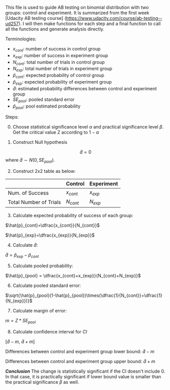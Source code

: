 This file is used to guide AB testing on binomial distribution with two groups: control and experiment. It is summarized from the first week [Udacity AB testing course] (https://www.udacity.com/course/ab-testing--ud257). I will then make functions for each step and a final function to call all the functions and generate analysis directly.


Terminologies:
* $x_{cont}$: number of success in control group
* $x_{exp}$: number of success in experiment group
* $N_{cont}$: total number of trials in control group
* $N_{exp}$: total number of trials in experiment group
* $\hat{p}_{cont}$: expected probability of control group
* $\hat{p}_{exp}$: expected probability of experiment group
* $\hat{d}$: estimated probability differences between control and experiment group
* $SE_{pool}$: pooled standard error
* $\hat{p}_{pool}$: pool estimated probability

Steps:

0. Choose statistical significance level $\alpha$ and practical significance level $\beta$. Get the critical value Z according to $1-\alpha$

1. Construct Null hypothesis

$$\hat{d}=0$$
where $\hat{d}\sim N(0, SE_{pool})$.

2. Construct 2x2 table as below:

|   |Control   | Experiment   |
|---|---|---|
|Num. of Success   | $x_{cont}$   |$x_{exp}$   |
|Total Number of Trials| $N_{cont}$  |$N_{exp}$   |

3. Calculate expected probability of success of each group:

$\hat{p}_{cont}=\dfrac{x_{cont}}{N_{cont}}$

$\hat{p}_{exp}=\dfrac{x_{exp}}{N_{exp}}$

4. Calculate $\hat{d}$:

$\hat{d}=\hat{p}_{exp}-\hat{p}_{cont}$

5. Calculate pooled probability:

$\hat{p}_{pool} = \dfrac{x_{cont}+x_{exp}}{N_{cont}+N_{exp}}$

6. Calculate pooled standard error:

$\sqrt{\hat{p}_{pool}(1-\hat{p}_{pool})\times(\dfrac{1}{N_{cont}}+\dfrac{1}{N_{exp}})}$

7. Calculate margin of error:

$m=Z*SE_{pool}$

8. Calculate confidence interval for $CI$

[$\hat{d}-m$, $\hat{d}+m$]

Differences between control and experiment group lower bound: $\hat{d}-m$

Differences between control and experiment group upper bound: $\hat{d}+m$

***Conclusion***
The change is statistically significant if the CI doesn't include 0. In that case, it is practically significant if lower bound value is smaller than the practical significance $\beta$ as well.
